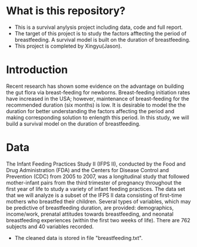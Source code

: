 # What is this repository?
- This is a survival anylysis project including data, code and full report.
- The target of this project is to study the factors afftecting the period of breastfeeding. A survival model is built on the duration of breastfeeding.
- This project is completed by Xingyu(Jason).

# Introduction 
Recent research has shown some evidence on the advantage on building the gut flora via breast-feeding for newborns. Breast-feeding initiation rates have increased in the USA; however, maintenance of breast-feeding for the recommended duration (six months) is low. It is desirable to model the the duration for better understanding the factors affecting the period and making corresponding solution to enlength this period. In this study, we will build a survival model on the duration of breastfeeding. 


# Data
The Infant Feeding Practices Study II (IFPS II), conducted by the Food and Drug Administration (FDA) and the Centers for Disease Control and Prevention (CDC) from 2005 to 2007, was a longitudinal study that followed mother-infant pairs from the third trimester of pregnancy throughout the first year of life to study a variety of infant feeding practices. The data set that we will analyze is a subset of the IFPS II data consisting of first-time mothers who breastfed their children. Several types of variables, which may be predictive of breastfeeding duration, are provided: demographics, income/work, prenatal attitudes towards breastfeeding, and neonatal breastfeeding experiences (within the first two weeks of life). There are 762 subjects and 40 variables recorded.
- The cleaned data is stored in file "breastfeeding.txt".

 
